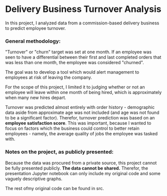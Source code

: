 # Delivery Business Turnover Analysis


In this project, I analyzed data from a commission-based delivery business to predict employee turnover.

### General methodology:


"Turnover" or "churn" target was set at one month. If an employee was seen to have a differential between their first and last completed orders that was less than one month, the employee was considered "churned".

The goal was to develop a tool which would alert management to employees at risk of leaving the company.

For the scope of this project, I limited it to judging whether or not an employee will leave within one month of being hired, which is approximately when many new hires depart.

Turnover was predicted almost entirely with order history - demographic data aside from approximate age was not included (and age was not found to be a significant factor).  Therefor, turnover prediction was based on an __employee satisfaction score__. This was important, because I wanted to focus on factors which the business could control to better retain employees - namely, the average quality of jobs the employee was tasked with. 



### Notes on the project, as publicly presented:

Because the data was procured from a private source, this project cannot be fully presented publicly. __The data cannot be shared.__ Therefor, the presentation Jupyter notebook can only include my original code and some vaguely descriptive graphs.

The rest ofmy original code can be found in src.

